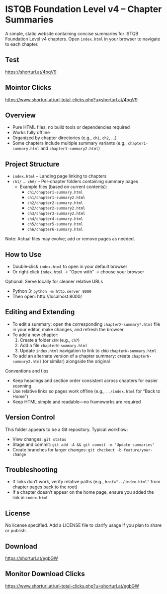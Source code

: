 # ISTQB Foundation Level v4 – Chapter Summaries

A simple, static website containing concise summaries for ISTQB Foundation Level v4 chapters. Open `index.html` in your browser to navigate to each chapter.

## Test
https://shorturl.at/4bqV9

## Mointor Clicks
https://www.shorturl.at/url-total-clicks.php?u=shorturl.at/4bqV9

## Overview
- Pure HTML files, no build tools or dependencies required
- Works fully offline
- Organized by chapter directories (e.g., `ch1`, `ch2`, …)
- Some chapters include multiple summary variants (e.g., `chapter1-summary.html` and `chapter1-summary2.html`)

## Project Structure
- `index.html` – Landing page linking to chapters
- `ch1/` … `ch6/` – Per-chapter folders containing summary pages
  - Example files (based on current contents):
    - `ch1/chapter1-summary.html`
    - `ch1/chapter1-summary2.html`
    - `ch2/chapter2-summary.html`
    - `ch2/chapter2-summary2.html`
    - `ch3/chapter3-summary2.html`
    - `ch4/chapter4-summary.html`
    - `ch5/chapter5-summary.html`
    - `ch6/chapter6-summary.html`

Note: Actual files may evolve; add or remove pages as needed.

## How to Use
- Double‑click `index.html` to open in your default browser
- Or right‑click `index.html` → “Open with” → choose your browser

Optional: Serve locally for cleaner relative URLs
- Python 3: `python -m http.server 8000`
- Then open: http://localhost:8000/

## Editing and Extending
- To edit a summary: open the corresponding `chapterX-summary*.html` file in your editor, make changes, and refresh the browser
- To add a new chapter:
  1. Create a folder `chN` (e.g., `ch7`)
  2. Add a file `chapterN-summary.html`
  3. Update `index.html` navigation to link to `chN/chapterN-summary.html`
- To add an alternate version of a chapter summary: create `chapterN-summary2.html` (or similar) alongside the original

Conventions and tips
- Keep headings and section order consistent across chapters for easier scanning
- Use relative links so pages work offline (e.g., `../index.html` for “Back to Home”)
- Keep HTML simple and readable—no frameworks are required

## Version Control
This folder appears to be a Git repository. Typical workflow:
- View changes: `git status`
- Stage and commit: `git add -A && git commit -m "Update summaries"`
- Create branches for larger changes: `git checkout -b feature/your-change`

## Troubleshooting
- If links don’t work, verify relative paths (e.g., `href="../index.html"` from chapter pages back to the root)
- If a chapter doesn’t appear on the home page, ensure you added the link in `index.html`

## License
No license specified. Add a LICENSE file to clarify usage if you plan to share or publish.

## Download
https://shorturl.at/egbGW

## Monitor Download Clicks
https://www.shorturl.at/url-total-clicks.php?u=shorturl.at/egbGW
